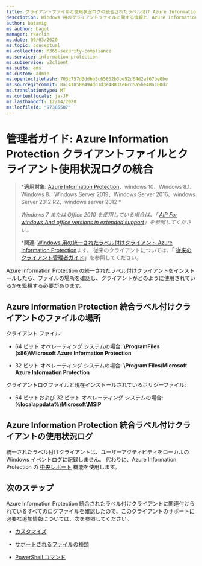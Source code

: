 ```yaml
---
title: クライアントファイルと使用状況ログの統合されたラベル付け Azure Information Protection
description: Windows 用のクライアントファイルに関する情報と、Azure Information Protection 統合されたラベル付けクライアントの使用状況ログ。
author: batamig
ms.author: bagol
manager: rkarlin
ms.date: 09/03/2020
ms.topic: conceptual
ms.collection: M365-security-compliance
ms.service: information-protection
ms.subservice: v2client
ms.suite: ems
ms.custom: admin
ms.openlocfilehash: 703c757d3ddbb3c65862b3be52d64d2af67be0be
ms.sourcegitcommit: 8a141858e494dd1d3e48831e6cd5a5be48ac00d2
ms.translationtype: MT
ms.contentlocale: ja-JP
ms.lasthandoff: 12/14/2020
ms.locfileid: "97385507"
---
```

# <a name="admin-guide-azure-information-protection-unified-labeling-client-files-and-client-usage-logging"></a>管理者ガイド: Azure Information Protection クライアントファイルとクライアント使用状況ログの統合

>***適用対象**: [Azure Information Protection](https://azure.microsoft.com/pricing/details/information-protection)、windows 10、Windows 8.1、Windows 8、Windows Server 2019、Windows Server 2016、windows Server 2012 R2、windows server 2012 *
>
>*Windows 7 または Office 2010 を使用している場合は、「 [AIP For windows And office versions in extended support](../known-issues.md#aip-for-windows-and-office-versions-in-extended-support)」を参照してください。*
>
>***関連**: [Windows 用の統一されたラベル付けクライアント Azure Information Protection](../faqs.md#whats-the-difference-between-the-azure-information-protection-classic-and-unified-labeling-clients)ます。 従来のクライアントについては、「 [従来のクライアント管理者ガイド](client-admin-guide-files-and-logging.md)」を参照してください。

Azure Information Protection の統一されたラベル付けクライアントをインストールしたら、ファイルの場所を確認し、クライアントがどのように使用されているかを監視する必要があります。

## <a name="file-locations-for-the-azure-information-protection-unified-labeling-client"></a>Azure Information Protection 統合ラベル付けクライアントのファイルの場所

クライアント ファイル:    

- 64 ビット オペレーティング システムの場合: **\ProgramFiles (x86)\Microsoft Azure Information Protection**

- 32 ビット オペレーティング システムの場合: **\Program Files\Microsoft Azure Information Protection**

クライアントログファイルと現在インストールされているポリシーファイル:

- 64 ビットおよび 32 ビット オペレーティング システムの場合: **%localappdata%\Microsoft\MSIP**


## <a name="usage-logging-for-the-azure-information-protection-unified-labeling-client"></a>Azure Information Protection 統合ラベル付けクライアントの使用状況ログ

統一されたラベル付けクライアントは、ユーザーアクティビティをローカルの Windows イベントログに記録しません。 代わりに、Azure Information Protection の [中央レポート](../reports-aip.md) 機能を使用します。 


## <a name="next-steps"></a>次のステップ
Azure Information Protection 統合されたラベル付けクライアントに関連付けられているすべてのログファイルを確認したので、このクライアントのサポートに必要な追加情報については、次を参照してください。

- [カスタマイズ](clientv2-admin-guide-customizations.md)

- [サポートされるファイルの種類](clientv2-admin-guide-file-types.md)

- [PowerShell コマンド](clientv2-admin-guide-powershell.md)

